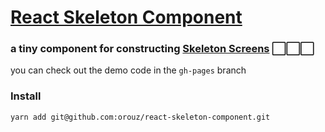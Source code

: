 # [React Skeleton Component](https://orouz.github.io/react-skeleton-component/dist/)

### a tiny component for constructing [Skeleton Screens](https://css-tricks.com/building-skeleton-screens-css-custom-properties/) ⬜⬜⬜

you can check out the demo code in the `gh-pages` branch

### Install

`yarn add git@github.com:orouz/react-skeleton-component.git`
